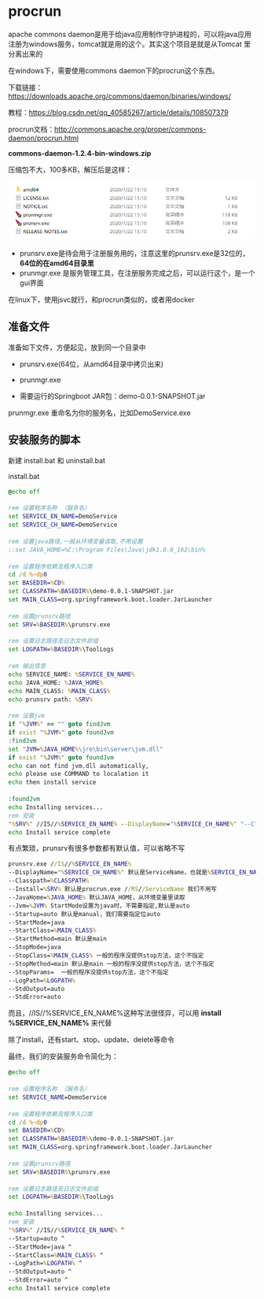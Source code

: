 # procrun

apache commons daemon是用于给java应用制作守护进程的，可以将java应用注册为windows服务，tomcat就是用的这个。其实这个项目是就是从Tomcat 里分离出来的

在windows下，需要使用commons daemon下的procrun这个东西。

下载链接：https://downloads.apache.org/commons/daemon/binaries/windows/

教程：https://blog.csdn.net/qq_40585267/article/details/108507379

procrun文档：http://commons.apache.org/proper/commons-daemon/procrun.html

**commons-daemon-1.2.4-bin-windows.zip**   

压缩包不大，100多KB，解压后是这样：

![image-20211113234153338](img/Procrun注册SpringBoot为Windows服务.assets/image-20211113234153338.png)

- prunsrv.exe是待会用于注册服务用的，注意这里的prunsrv.exe是32位的，**64位的在amd64目录里**
- prunmgr.exe 是服务管理工具，在注册服务完成之后，可以运行这个，是一个gui界面

在linux下，使用jsvc就行，和procrun类似的，或者用docker

## 准备文件

准备如下文件，方便起见，放到同一个目录中

- prunsrv.exe(64位，从amd64目录中拷贝出来)
- prunmgr.exe

- 需要运行的Springboot JAR包：demo-0.0.1-SNAPSHOT.jar

prunmgr.exe 重命名为你的服务名，比如DemoService.exe

## 安装服务的脚本

新建 install.bat 和 uninstall.bat

install.bat

```bat
@echo off
 
rem 设置程序名称 （服务名）
set SERVICE_EN_NAME=DemoService
set SERVICE_CH_NAME=DemoService
 
rem 设置java路径,一般从环境变量读取,不用设置
::set JAVA_HOME=%C:\Program Files\Java\jdk1.8.0_162\bin%
 
rem 设置程序依赖及程序入口类
cd /d %~dp0
set BASEDIR=%CD%
set CLASSPATH=%BASEDIR%\demo-0.0.1-SNAPSHOT.jar
set MAIN_CLASS=org.springframework.boot.loader.JarLauncher
 
rem 设置prunsrv路径
set SRV=%BASEDIR%\prunsrv.exe

rem 设置日志路径及日志文件前缀
set LOGPATH=%BASEDIR%\ToolLogs
 
rem 输出信息
echo SERVICE_NAME: %SERVICE_EN_NAME%
echo JAVA_HOME: %JAVA_HOME%
echo MAIN_CLASS: %MAIN_CLASS%
echo prunsrv path: %SRV%
 
rem 设置jvm
if "%JVM%" == "" goto findJvm
if exist "%JVM%" goto foundJvm
:findJvm
set "JVM=%JAVA_HOME%\jre\bin\server\jvm.dll"
if exist "%JVM%" goto foundJvm
echo can not find jvm.dll automatically,
echo please use COMMAND to localation it
echo then install service

:foundJvm
echo Installing services...
rem 安装
"%SRV%" //IS//%SERVICE_EN_NAME% --DisplayName="%SERVICE_CH_NAME%" "--Classpath=%CLASSPATH%" "--Install=%SRV%" "--JavaHome=%JAVA_HOME%" "--Jvm=%JVM%" --Startup=auto --StartMode=java --StartClass=%MAIN_CLASS% --StartMethod=main --StopMode=java --StopClass=%MAIN_CLASS% --StopMethod=main --StopParams=  --LogPath=%LOGPATH% --StdOutput=auto --StdError=auto
echo Install service complete
```

有点繁琐，prunsrv有很多参数都有默认值，可以省略不写

```bat
prunsrv.exe //IS//%SERVICE_EN_NAME%
--DisplayName="%SERVICE_CH_NAME%" 默认是ServiceName，也就是%SERVICE_EN_NAME%
--Classpath=%CLASSPATH%
--Install=%SRV% 默认是procrun.exe //RS//ServiceName 我们不用写
--JavaHome=%JAVA_HOME% 默认JAVA_HOME，从环境变量里读取
--Jvm=%JVM% StartMode设置为java时，不需要指定,默认是auto
--Startup=auto 默认是manual，我们需要指定位auto
--StartMode=java 
--StartClass=%MAIN_CLASS% 
--StartMethod=main 默认是main
--StopMode=java 
--StopClass=%MAIN_CLASS% 一般的程序没提供stop方法，这个不指定
--StopMethod=main 默认是main 一般的程序没提供stop方法，这个不指定
--StopParams=  一般的程序没提供stop方法，这个不指定
--LogPath=%LOGPATH% 
--StdOutput=auto 
--StdError=auto
```

而且，//IS//%SERVICE_EN_NAME%这种写法很怪异，可以用 **install %SERVICE_EN_NAME%** 来代替

除了install，还有start、stop、update、delete等命令

最终，我们的安装服务命令简化为：

```bat
@echo off

rem 设置程序名称 （服务名）
set SERVICE_NAME=DemoService

rem 设置程序依赖及程序入口类
cd /d %~dp0
set BASEDIR=%CD%
set CLASSPATH=%BASEDIR%\demo-0.0.1-SNAPSHOT.jar
set MAIN_CLASS=org.springframework.boot.loader.JarLauncher
 
rem 设置prunsrv路径
set SRV=%BASEDIR%\prunsrv.exe

rem 设置日志路径及日志文件前缀
set LOGPATH=%BASEDIR%\ToolLogs

echo Installing services...
rem 安装
"%SRV%" //IS//%SERVICE_EN_NAME% ^
--Startup=auto ^
--StartMode=java ^
--StartClass=%MAIN_CLASS% ^
--LogPath=%LOGPATH% ^
--StdOutput=auto ^
--StdError=auto ^
echo Install service complete
```

